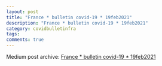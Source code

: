 ```yaml
---
layout: post
title: "France * bulletin covid-19 * 19feb2021"
description: "France * bulletin covid-19 * 19feb2021"
category: covidbulletinfra
tags: 
comments: true
---
```


Medium post archive: [France * bulletin covid-19 * 19feb2021](https://chrisgodlak.medium.com/france-bulletin-covid-19-19feb2021-8ae44ae8109b)
